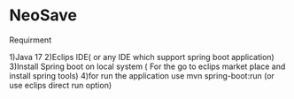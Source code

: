 # NeoSave


Requirment

1)Java 17
2)Eclips IDE( or any IDE which support spring boot application)
3)Install Spring boot on local system ( For the go to eclips market place and install spring tools)
4)for run the application use mvn spring-boot:run (or use eclips direct run option)
